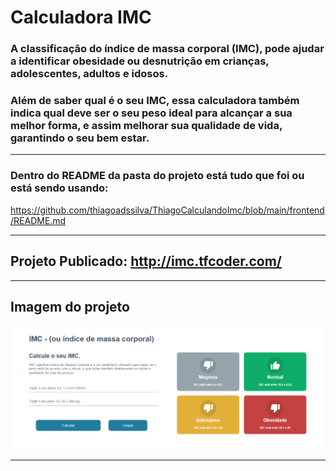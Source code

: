 # Calculadora IMC

### A classificação do índice de massa corporal (IMC), pode ajudar a identificar obesidade ou desnutrição em crianças, adolescentes, adultos e idosos.

### Além de saber qual é o seu IMC, essa calculadora também indica qual deve ser o seu peso ideal para alcançar a sua melhor forma, e assim melhorar sua qualidade de vida, garantindo o seu bem estar.

<hr>

### Dentro do <b>README</b> da pasta do projeto está tudo que foi ou está sendo usando:

https://github.com/thiagoadssilva/ThiagoCalculandoImc/blob/main/frontend/README.md

<hr>

## Projeto Publicado: http://imc.tfcoder.com/

<hr>

## Imagem do projeto

![Tela Principal](images/01.PNG)

<hr>
